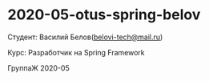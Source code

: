 # 2020-05-otus-spring-belov

Студент: Василий Белов(belovi-tech@mail.ru)

Курс: Разработчик на Spring Framework

ГруппаЖ 2020-05
